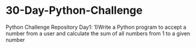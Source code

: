 # 30-Day-Python-Challenge
Python Challenge Repository
Day1:
1)Write a Python program to accept a number from a user and calculate the sum of all numbers from 1 to a given number

